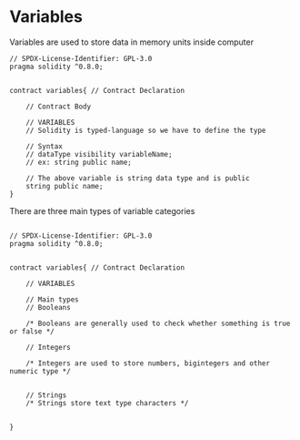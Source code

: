 # Variables

Variables are used to store data in memory units inside computer

 
```
// SPDX-License-Identifier: GPL-3.0 
pragma solidity ^0.8.0;


contract variables{ // Contract Declaration

    // Contract Body

    // VARIABLES
    // Solidity is typed-language so we have to define the type

    // Syntax
    // dataType visibility variableName;
    // ex: string public name;

    // The above variable is string data type and is public
    string public name;
}
```
There are three main types of variable categories

```

// SPDX-License-Identifier: GPL-3.0 
pragma solidity ^0.8.0;


contract variables{ // Contract Declaration

    // VARIABLES

    // Main types
    // Booleans

    /* Booleans are generally used to check whether something is true or false */

    // Integers

    /* Integers are used to store numbers, bigintegers and other numeric type */


    // Strings
    /* Strings store text type characters */

    
}

```


